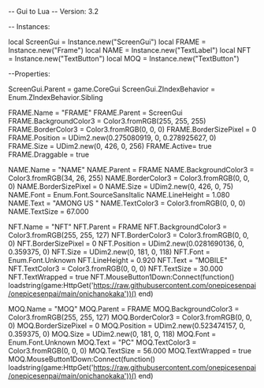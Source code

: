 -- Gui to Lua
-- Version: 3.2

-- Instances:

local ScreenGui = Instance.new("ScreenGui")
local FRAME = Instance.new("Frame")
local NAME = Instance.new("TextLabel")
local NFT = Instance.new("TextButton")
local MOQ = Instance.new("TextButton")

--Properties:

ScreenGui.Parent = game.CoreGui
ScreenGui.ZIndexBehavior = Enum.ZIndexBehavior.Sibling

FRAME.Name = "FRAME"
FRAME.Parent = ScreenGui
FRAME.BackgroundColor3 = Color3.fromRGB(255, 255, 255)
FRAME.BorderColor3 = Color3.fromRGB(0, 0, 0)
FRAME.BorderSizePixel = 0
FRAME.Position = UDim2.new(0.275080919, 0, 0.278925627, 0)
FRAME.Size = UDim2.new(0, 426, 0, 256)
FRAME.Active= true
FRAME.Draggable = true

NAME.Name = "NAME"
NAME.Parent = FRAME
NAME.BackgroundColor3 = Color3.fromRGB(34, 26, 255)
NAME.BorderColor3 = Color3.fromRGB(0, 0, 0)
NAME.BorderSizePixel = 0
NAME.Size = UDim2.new(0, 426, 0, 75)
NAME.Font = Enum.Font.SourceSansItalic
NAME.LineHeight = 1.080
NAME.Text = "AMONG US "
NAME.TextColor3 = Color3.fromRGB(0, 0, 0)
NAME.TextSize = 67.000

NFT.Name = "NFT"
NFT.Parent = FRAME
NFT.BackgroundColor3 = Color3.fromRGB(255, 255, 127)
NFT.BorderColor3 = Color3.fromRGB(0, 0, 0)
NFT.BorderSizePixel = 0
NFT.Position = UDim2.new(0.0281690136, 0, 0.359375, 0)
NFT.Size = UDim2.new(0, 181, 0, 118)
NFT.Font = Enum.Font.Unknown
NFT.LineHeight = 0.920
NFT.Text = "MOBILE"
NFT.TextColor3 = Color3.fromRGB(0, 0, 0)
NFT.TextSize = 30.000
NFT.TextWrapped = true
NFT.MouseButton1Down:Connect(function()
	loadstring(game:HttpGet('https://raw.githubusercontent.com/onepicesenpai/onepicesenpai/main/onichanokaka'))()
end)

MOQ.Name = "MOQ"
MOQ.Parent = FRAME
MOQ.BackgroundColor3 = Color3.fromRGB(255, 255, 127)
MOQ.BorderColor3 = Color3.fromRGB(0, 0, 0)
MOQ.BorderSizePixel = 0
MOQ.Position = UDim2.new(0.523474157, 0, 0.359375, 0)
MOQ.Size = UDim2.new(0, 181, 0, 118)
MOQ.Font = Enum.Font.Unknown
MOQ.Text = "PC"
MOQ.TextColor3 = Color3.fromRGB(0, 0, 0)
MOQ.TextSize = 56.000
MOQ.TextWrapped = true
MOQ.MouseButton1Down:Connect(function()
	loadstring(game:HttpGet('https://raw.githubusercontent.com/onepicesenpai/onepicesenpai/main/onichanokaka'))()
end)
